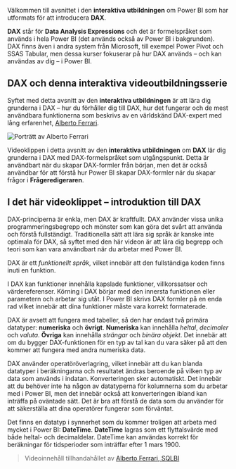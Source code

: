 Välkommen till avsnittet i den **interaktiva utbildningen** om Power BI som har utformats för att introducera **DAX**.

**DAX** står för **Data Analysis Expressions** och det är formelspråket som används i hela Power BI (det används också av Power BI i bakgrunden). DAX finns även i andra system från Microsoft, till exempel Power Pivot och SSAS Tabular, men dessa kurser fokuserar på hur DAX används – och kan användas av dig – i Power BI.

## <a name="dax-and-this-guided-learning-video-series"></a>DAX och denna interaktiva videoutbildningsserie
Syftet med detta avsnitt av den **interaktiva utbildningen** är att lära dig grunderna i DAX – hur du förhåller dig till DAX, hur det fungerar och de mest användbara funktionerna som beskrivs av en världskänd DAX-expert med lång erfarenhet, [ Alberto Ferrari](http://www.sqlbi.com/learning-dax).

![Porträtt av Alberto Ferrari](media/7-1-intro-to-dax/intro_dax_6_alberto_ferrari.png)

Videoklippen i detta avsnitt av den **interaktiva utbildningen** om **DAX** lär dig grunderna i DAX med DAX-formelspråket som utgångspunkt. Detta är användbart när du skapar DAX-formler från början, men det är också användbar för att förstå hur Power BI skapar DAX-formler när du skapar frågor i **Frågeredigeraren**.

## <a name="in-this-video---introduction-to-dax"></a>I det här videoklippet – introduktion till DAX
DAX-principerna är enkla, men DAX är kraftfullt. DAX använder vissa unika programmeringsbegrepp och mönster som kan göra det svårt att använda och förstå fullständigt. Traditionella sätt att lära sig språk är kanske inte optimala för DAX, så syftet med den här videon är att lära dig begrepp och teori som kan vara användbart när du arbetar med Power BI.

DAX är ett *funktionellt språk*, vilket innebär att den fullständiga koden finns inuti en funktion.

I DAX kan funktioner innehålla kapslade funktioner, villkorssatser och värdereferenser. Körning i DAX börjar med den innersta funktionen eller parametern och arbetar sig utåt. I Power BI skrivs DAX formler på en enda rad vilket innebär att dina funktioner måste vara korrekt formaterade.

DAX är avsett att fungera med tabeller, så den har endast två primära datatyper: **numeriska** och **övrigt**. **Numeriska** kan innehålla *heltal*, *decimaler* och *valuta*. **Övriga** kan innehålla *strängar* och *binära objekt*. Det innebär att om du bygger DAX-funktionen för en typ av tal kan du vara säker på att den kommer att fungera med andra numeriska data.

DAX använder operatöröverlagring, vilket innebär att du kan blanda datatyper i beräkningarna och resultatet ändras beroende på vilken typ av data som används i indatan. Konverteringen sker automatiskt. Det innebär att du behöver inte ha någon av datatyperna för kolumnerna som du arbetar med i Power BI, men det innebär också att konverteringen ibland kan inträffa på oväntade sätt. Det är bra att förstå de data som du använder för att säkerställa att dina operatörer fungerar som förväntat.

Det finns en datatyp i synnerhet som du kommer troligen att arbeta med mycket i Power BI: **DateTime**. **DateTime** lagras som ett flyttalsvärde med både heltal- och decimaldelar. DateTime kan användas korrekt för beräkningar för tidsperioder som inträffar efter 1 mars 1900.

> Videoinnehåll tillhandahållet av [Alberto Ferrari, SQLBI](http://www.sqlbi.com/learning-dax/?utm_source=powerbi&utm_medium=marketing&utm_campaign=after-summit)
> 
> 

